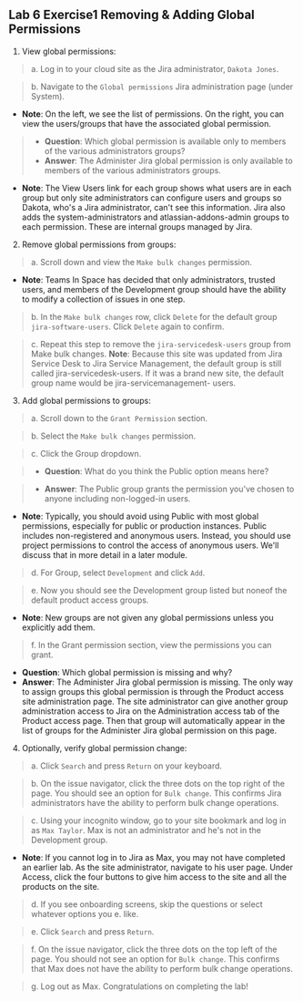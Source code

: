 ## Lab 6 Exercise1 Removing & Adding Global Permissions
1. View global permissions:
> a. Log in to your cloud site as the Jira administrator, `Dakota Jones`.

> b. Navigate to the `Global permissions` Jira administration page (under System).
* **Note**: On the left, we see the list of permissions. On the right, you can view the users/groups that have the associated global permission.
> * **Question**: Which global permission is available only to members of the various administrators groups?
> * **Answer**: The Administer Jira global permission is only available to members of the various administrators groups.
* **Note**: The View Users link for each group shows what users are in each group but only site administrators can configure users and groups so Dakota, who's a Jira administrator, can't see this information.
Jira also adds the system-administrators and atlassian-addons-admin groups to each permission. These are internal groups managed by Jira.

2. Remove global permissions from groups:
> a. Scroll down and view the `Make bulk changes` permission.
* **Note**: Teams In Space has decided that only administrators, trusted users, and members of the Development group should have the ability to modify a collection of issues in one step.

> b. In the `Make bulk changes` row, click `Delete` for the default group `jira-software-users`. Click `Delete` again to confirm.

> c. Repeat this step to remove the `jira-servicedesk-users` group from Make bulk changes.
**Note**: Because this site was updated from Jira Service Desk to Jira Service Management, the default group is still called jira-servicedesk-users. If it was a brand new site, the default group name would be jira-servicemanagement- users.
3. Add global permissions to groups:
> a. Scroll down to the `Grant Permission` section. 

> b. Select the `Make bulk changes` permission.

> c. Click the Group dropdown.

> * **Question**: What do you think the Public option means here?

> * **Answer**: The Public group grants the permission you've chosen to anyone including non-logged-in users.
* **Note**: Typically, you should avoid using Public with most global permissions, especially for public or production instances. Public includes non-registered and anonymous users. Instead, you should use project permissions to control the access of anonymous users. We'll discuss that in more detail in a later module.

> d. For Group, select `Development` and click `Add`.

> e. Now you should see the Development group listed but noneof the default product access groups.
* **Note**: New groups are not given any global permissions unless you explicitly add them.

> f. In the Grant permission section, view the permissions you can grant.
* **Question**: Which global permission is missing and why?
* **Answer**: The Administer Jira global permission is missing. The only way to assign groups this global permission is through the Product access site administration page. The site administrator can give another group administration access to Jira on the Administration access tab of the Product access page. Then that group will automatically appear in the list of groups for the Administer Jira global permission on this page.

4. Optionally, verify global permission change:

> a. Click `Search` and press `Return` on your keyboard.

> b. On the issue navigator, click the three dots on the top right of the page. You should see an option for `Bulk change`. This confirms Jira administrators have the ability to perform bulk change operations.

> c. Using your incognito window, go to your site bookmark and log in as 
`Max Taylor`. Max is not an administrator and he's not in the Development group.
* **Note**: If you cannot log in to Jira as Max, you may not have completed an earlier lab. As the site administrator, navigate to his user page. Under Access, click the four buttons to give him access to the site and all the products on the site.

> d. If you see onboarding screens, skip the questions or select whatever options you e. like.

> e. Click `Search` and press `Return`.

> f. On the issue navigator, click the three dots on the top left of the page. You should not see an option for `Bulk change`. This confirms that Max does not have the ability to perform bulk change operations.

> g. Log out as Max. 
Congratulations on completing the lab!